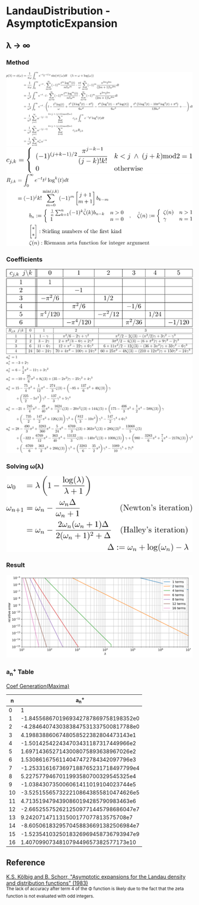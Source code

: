 # LandauDistribution - AsymptoticExpansion

## **&lambda;** &rarr; &infin;

### Method
![asymp plus 1](https://github.com/tk-yoshimura/LandauDistribution/blob/main/figures/asymp_plus_1.svg)  
![asymp plus 5](https://github.com/tk-yoshimura/LandauDistribution/blob/main/figures/asymp_plus_5.svg)  
![asymp plus 2](https://github.com/tk-yoshimura/LandauDistribution/blob/main/figures/asymp_plus_2.svg)  

### Coefficients

![asymp plus 3](https://github.com/tk-yoshimura/LandauDistribution/blob/main/figures/asymp_plus_3.svg)  
![asymp plus 4](https://github.com/tk-yoshimura/LandauDistribution/blob/main/figures/asymp_plus_4.svg)  
![asymp plus 6](https://github.com/tk-yoshimura/LandauDistribution/blob/main/figures/asymp_plus_6.svg)  

### Solving **&omega;(&lambda;)**
![asymp plus 7](https://github.com/tk-yoshimura/LandauDistribution/blob/main/figures/asymp_plus_7.svg)  

### Result
![asymp plus result](https://github.com/tk-yoshimura/LandauDistribution/blob/main/figures/asymp_plus_result.svg)  

### a<sub>n</sub><sup>+</sup> Table
[Coef Generation(Maxima)](asymp_plus.wxmx)

|n|a<sub>n</sub><sup>+</sup>|
|----|----|
|0|1|
|1|-1.8455686701969342787869758198352e0|
|2|-4.2846407430383847531337500817788e0|
|3|4.1988388606748058522382804473143e1|
|4|-1.501425422434703431187317449966e2|
|5|1.6971436527143008075893638967026e2|
|6|1.5308616756114047472784342097796e3|
|7|-1.2533161673697188765231718497799e4|
|8|5.2275779467011993580700329545325e4|
|9|-1.038430735006061411019104023744e5|
|10|-3.5251556573222108643855810474626e5|
|11|4.7135194794390860194285790983463e6|
|12|-2.6652557526212509771445798686047e7|
|13|9.242071471131500177077813575708e7|
|14|-8.6050618329570458836691382506984e7|
|15|-1.5235410325018326969458736793947e9|
|16|1.407099073481079449657382577173e10|

## Reference
[K.S. Kölbig and B. Schorr, "Asymptotic expansions for the Landau density and distribution functions" (1983)](https://www.sciencedirect.com/science/article/abs/pii/0010465584900651)  
<sup>The lack of accuracy after term 4 of the &Phi; function is likely due to the fact that the zeta function is not evaluated with odd integers.</sup>